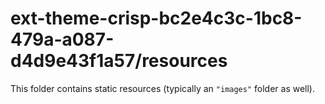 # ext-theme-crisp-bc2e4c3c-1bc8-479a-a087-d4d9e43f1a57/resources

This folder contains static resources (typically an `"images"` folder as well).
